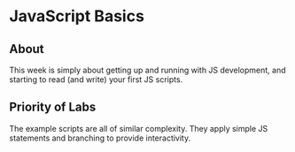 # JavaScript  Basics

## About

This week is simply about getting up and running with JS development, and starting to read (and write) your first JS scripts.

## Priority of Labs

The example scripts are all of similar complexity. They apply simple JS statements and branching to provide interactivity.
